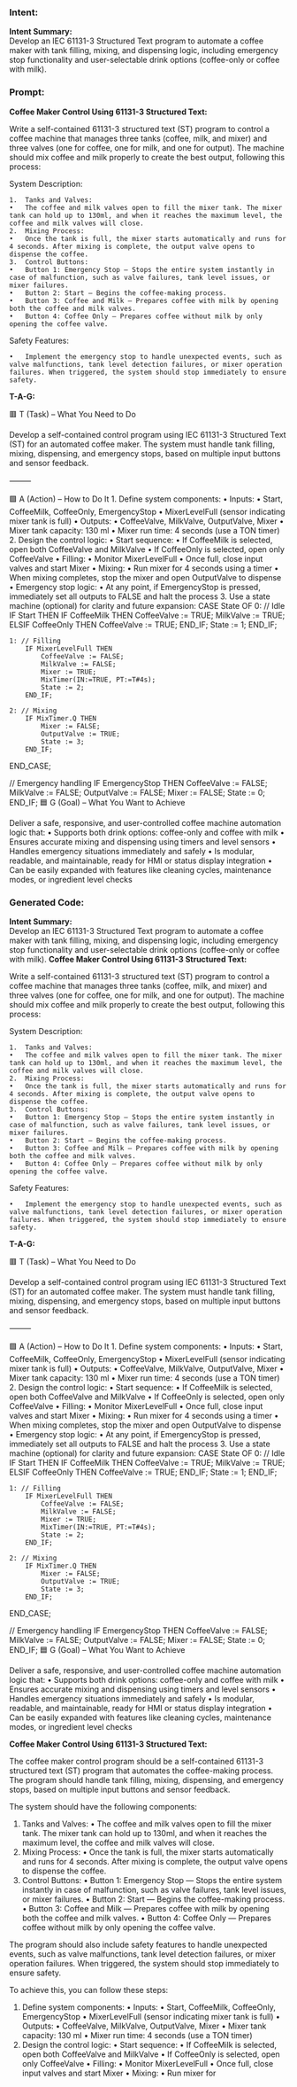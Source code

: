 ### Intent:
**Intent Summary:**  
Develop an IEC 61131-3 Structured Text program to automate a coffee maker with tank filling, mixing, and dispensing logic, including emergency stop functionality and user-selectable drink options (coffee-only or coffee with milk).

### Prompt:
**Coffee Maker Control Using 61131-3 Structured Text:**

Write a self-contained 61131-3 structured text (ST) program to control a coffee machine that manages three tanks (coffee, milk, and mixer) and three valves (one for coffee, one for milk, and one for output). The machine should mix coffee and milk properly to create the best output, following this process:

System Description:

	1.	Tanks and Valves:
	•	The coffee and milk valves open to fill the mixer tank. The mixer tank can hold up to 130ml, and when it reaches the maximum level, the coffee and milk valves will close.
	2.	Mixing Process:
	•	Once the tank is full, the mixer starts automatically and runs for 4 seconds. After mixing is complete, the output valve opens to dispense the coffee.
	3.	Control Buttons:
	•	Button 1: Emergency Stop — Stops the entire system instantly in case of malfunction, such as valve failures, tank level issues, or mixer failures.
	•	Button 2: Start — Begins the coffee-making process.
	•	Button 3: Coffee and Milk — Prepares coffee with milk by opening both the coffee and milk valves.
	•	Button 4: Coffee Only — Prepares coffee without milk by only opening the coffee valve.

Safety Features:

	•	Implement the emergency stop to handle unexpected events, such as valve malfunctions, tank level detection failures, or mixer operation failures. When triggered, the system should stop immediately to ensure safety.

**T-A-G:**

🟥 T (Task) – What You Need to Do

Develop a self-contained control program using IEC 61131-3 Structured Text (ST) for an automated coffee maker. The system must handle tank filling, mixing, dispensing, and emergency stops, based on multiple input buttons and sensor feedback.

⸻

🟩 A (Action) – How to Do It
	1.	Define system components:
	•	Inputs:
	•	Start, CoffeeMilk, CoffeeOnly, EmergencyStop
	•	MixerLevelFull (sensor indicating mixer tank is full)
	•	Outputs:
	•	CoffeeValve, MilkValve, OutputValve, Mixer
	•	Mixer tank capacity: 130 ml
	•	Mixer run time: 4 seconds (use a TON timer)
	2.	Design the control logic:
	•	Start sequence:
	•	If CoffeeMilk is selected, open both CoffeeValve and MilkValve
	•	If CoffeeOnly is selected, open only CoffeeValve
	•	Filling:
	•	Monitor MixerLevelFull
	•	Once full, close input valves and start Mixer
	•	Mixing:
	•	Run mixer for 4 seconds using a timer
	•	When mixing completes, stop the mixer and open OutputValve to dispense
	•	Emergency stop logic:
	•	At any point, if EmergencyStop is pressed, immediately set all outputs to FALSE and halt the process
	3.	Use a state machine (optional) for clarity and future expansion:
 CASE State OF
    0: // Idle
        IF Start THEN
            IF CoffeeMilk THEN
                CoffeeValve := TRUE;
                MilkValve := TRUE;
            ELSIF CoffeeOnly THEN
                CoffeeValve := TRUE;
            END_IF;
            State := 1;
        END_IF;

    1: // Filling
        IF MixerLevelFull THEN
            CoffeeValve := FALSE;
            MilkValve := FALSE;
            Mixer := TRUE;
            MixTimer(IN:=TRUE, PT:=T#4s);
            State := 2;
        END_IF;

    2: // Mixing
        IF MixTimer.Q THEN
            Mixer := FALSE;
            OutputValve := TRUE;
            State := 3;
        END_IF;
END_CASE;

// Emergency handling
IF EmergencyStop THEN
    CoffeeValve := FALSE;
    MilkValve := FALSE;
    OutputValve := FALSE;
    Mixer := FALSE;
    State := 0;
END_IF;
🟦 G (Goal) – What You Want to Achieve

Deliver a safe, responsive, and user-controlled coffee machine automation logic that:
	•	Supports both drink options: coffee-only and coffee with milk
	•	Ensures accurate mixing and dispensing using timers and level sensors
	•	Handles emergency situations immediately and safely
	•	Is modular, readable, and maintainable, ready for HMI or status display integration
	•	Can be easily expanded with features like cleaning cycles, maintenance modes, or ingredient level checks

### Generated Code:
**Intent Summary:**  
Develop an IEC 61131-3 Structured Text program to automate a coffee maker with tank filling, mixing, and dispensing logic, including emergency stop functionality and user-selectable drink options (coffee-only or coffee with milk).
**Coffee Maker Control Using 61131-3 Structured Text:**

Write a self-contained 61131-3 structured text (ST) program to control a coffee machine that manages three tanks (coffee, milk, and mixer) and three valves (one for coffee, one for milk, and one for output). The machine should mix coffee and milk properly to create the best output, following this process:

System Description:

	1.	Tanks and Valves:
	•	The coffee and milk valves open to fill the mixer tank. The mixer tank can hold up to 130ml, and when it reaches the maximum level, the coffee and milk valves will close.
	2.	Mixing Process:
	•	Once the tank is full, the mixer starts automatically and runs for 4 seconds. After mixing is complete, the output valve opens to dispense the coffee.
	3.	Control Buttons:
	•	Button 1: Emergency Stop — Stops the entire system instantly in case of malfunction, such as valve failures, tank level issues, or mixer failures.
	•	Button 2: Start — Begins the coffee-making process.
	•	Button 3: Coffee and Milk — Prepares coffee with milk by opening both the coffee and milk valves.
	•	Button 4: Coffee Only — Prepares coffee without milk by only opening the coffee valve.

Safety Features:

	•	Implement the emergency stop to handle unexpected events, such as valve malfunctions, tank level detection failures, or mixer operation failures. When triggered, the system should stop immediately to ensure safety.

**T-A-G:**

🟥 T (Task) – What You Need to Do

Develop a self-contained control program using IEC 61131-3 Structured Text (ST) for an automated coffee maker. The system must handle tank filling, mixing, dispensing, and emergency stops, based on multiple input buttons and sensor feedback.

⸻

🟩 A (Action) – How to Do It
	1.	Define system components:
	•	Inputs:
	•	Start, CoffeeMilk, CoffeeOnly, EmergencyStop
	•	MixerLevelFull (sensor indicating mixer tank is full)
	•	Outputs:
	•	CoffeeValve, MilkValve, OutputValve, Mixer
	•	Mixer tank capacity: 130 ml
	•	Mixer run time: 4 seconds (use a TON timer)
	2.	Design the control logic:
	•	Start sequence:
	•	If CoffeeMilk is selected, open both CoffeeValve and MilkValve
	•	If CoffeeOnly is selected, open only CoffeeValve
	•	Filling:
	•	Monitor MixerLevelFull
	•	Once full, close input valves and start Mixer
	•	Mixing:
	•	Run mixer for 4 seconds using a timer
	•	When mixing completes, stop the mixer and open OutputValve to dispense
	•	Emergency stop logic:
	•	At any point, if EmergencyStop is pressed, immediately set all outputs to FALSE and halt the process
	3.	Use a state machine (optional) for clarity and future expansion:
 CASE State OF
    0: // Idle
        IF Start THEN
            IF CoffeeMilk THEN
                CoffeeValve := TRUE;
                MilkValve := TRUE;
            ELSIF CoffeeOnly THEN
                CoffeeValve := TRUE;
            END_IF;
            State := 1;
        END_IF;

    1: // Filling
        IF MixerLevelFull THEN
            CoffeeValve := FALSE;
            MilkValve := FALSE;
            Mixer := TRUE;
            MixTimer(IN:=TRUE, PT:=T#4s);
            State := 2;
        END_IF;

    2: // Mixing
        IF MixTimer.Q THEN
            Mixer := FALSE;
            OutputValve := TRUE;
            State := 3;
        END_IF;
END_CASE;

// Emergency handling
IF EmergencyStop THEN
    CoffeeValve := FALSE;
    MilkValve := FALSE;
    OutputValve := FALSE;
    Mixer := FALSE;
    State := 0;
END_IF;
🟦 G (Goal) – What You Want to Achieve

Deliver a safe, responsive, and user-controlled coffee machine automation logic that:
	•	Supports both drink options: coffee-only and coffee with milk
	•	Ensures accurate mixing and dispensing using timers and level sensors
	•	Handles emergency situations immediately and safely
	•	Is modular, readable, and maintainable, ready for HMI or status display integration
	•	Can be easily expanded with features like cleaning cycles, maintenance modes, or ingredient level checks

**Coffee Maker Control Using 61131-3 Structured Text:**

The coffee maker control program should be a self-contained 61131-3 structured text (ST) program that automates the coffee-making process. The program should handle tank filling, mixing, dispensing, and emergency stops, based on multiple input buttons and sensor feedback.

The system should have the following components:

1.	Tanks and Valves:
	•	The coffee and milk valves open to fill the mixer tank. The mixer tank can hold up to 130ml, and when it reaches the maximum level, the coffee and milk valves will close.
2.	Mixing Process:
	•	Once the tank is full, the mixer starts automatically and runs for 4 seconds. After mixing is complete, the output valve opens to dispense the coffee.
3.	Control Buttons:
	•	Button 1: Emergency Stop — Stops the entire system instantly in case of malfunction, such as valve failures, tank level issues, or mixer failures.
	•	Button 2: Start — Begins the coffee-making process.
	•	Button 3: Coffee and Milk — Prepares coffee with milk by opening both the coffee and milk valves.
	•	Button 4: Coffee Only — Prepares coffee without milk by only opening the coffee valve.

The program should also include safety features to handle unexpected events, such as valve malfunctions, tank level detection failures, or mixer operation failures. When triggered, the system should stop immediately to ensure safety.

To achieve this, you can follow these steps:

1.	Define system components:
	•	Inputs:
	•	Start, CoffeeMilk, CoffeeOnly, EmergencyStop
	•	MixerLevelFull (sensor indicating mixer tank is full)
	•	Outputs:
	•	CoffeeValve, MilkValve, OutputValve, Mixer
	•	Mixer tank capacity: 130 ml
	•	Mixer run time: 4 seconds (use a TON timer)
2.	Design the control logic:
	•	Start sequence:
	•	If CoffeeMilk is selected, open both CoffeeValve and MilkValve
	•	If CoffeeOnly is selected, open only CoffeeValve
	•	Filling:
	•	Monitor MixerLevelFull
	•	Once full, close input valves and start Mixer
	•	Mixing:
	•	Run mixer for
